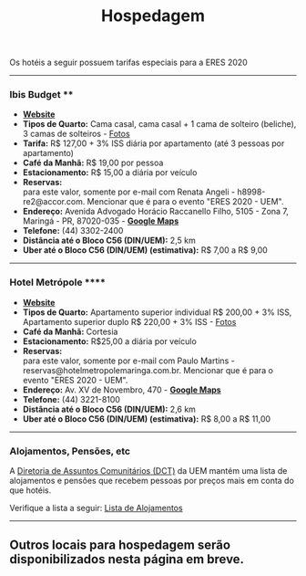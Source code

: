﻿---
layout: page-fullwidth
title: "Hospedagem"
#meta_title: "Duvidas? Entre em contato conosco"
subheadline: ""
#teaser: "Entre em contato conosco pelo e-mail #eres2020.uem@gmail.com"
permalink: "/hospedagem/"
header:
   image_fullwidth: banner_eres2020.png
---

Os hotéis a seguir possuem tarifas especiais para a ERES 2020

<hr>

<h3>Ibis Budget **</h3>

<ul>	
	<li><b><a href="https://all.accor.com/hotel/8998/index.en.shtml" target="_blank"> Website</a></b></li>	
	<li><b>Tipos de Quarto:</b> Cama casal, cama casal + 1 cama de solteiro (beliche), 3 camas de solteiros - <a href="https://all.accor.com/hotel/8998/index.en.shtml#section-rooms" target="_blank">Fotos</a></li>
	<li><b>Tarifa:</b> R$ 127,00 + 3% ISS diária por apartamento (até 3 pessoas por apartamento)</li>
	<li><b>Café da Manhã:</b> R$ 19,00 por pessoa</li>
	<li><b>Estacionamento:</b> R$ 15,00 a diária por veículo</li>
	<li><b>Reservas:</b></li> para este valor, somente por e-mail com Renata Angeli - h8998-re2@accor.com. Mencionar que é para o evento "ERES 2020 - UEM".
	<li><b>Endereço:</b> Avenida Advogado Horácio Raccanello Filho, 5105 - Zona 7, Maringá - PR, 87020-035 - <b><a href="https://goo.gl/maps/Pvg6mz4RfS1moz2i9" target="_blank">Google Maps</a></b></li>
	<li><b>Telefone:</b> (44) 3302-2400</li>	
	<li><b>Distância até o Bloco C56 (DIN/UEM):</b> 2,5 km</li>
	<li><b>Uber até o Bloco C56 (DIN/UEM) (estimativa):</b> R$ 7,00 a R$ 9,00</li>
</ul>

<hr>

<h3>Hotel Metrópole ****</h3>

<ul>	
	<li><b><a href="https://www.hotelmetropolemaringa.com.br" target="_blank"> Website</a></b></li>	
	<li><b>Tipos de Quarto:</b> Apartamento superior individual R$ 200,00 + 3% ISS, Apartamento superior duplo R$ 220,00 + 3% ISS - <a href="https://www.hotelmetropolemaringa.com.br/acomodacoes" target="_blank">Fotos</a></li>
	<li><b>Café da Manhã:</b> Cortesia</li>
	<li><b>Estacionamento:</b> R$25,00 a diária por veículo</li>
	<li><b>Reservas:</b></li> para este valor, somente por e-mail com Paulo Martins - reservas@hotelmetropolemaringa.com.br. Mencionar que é para o evento "ERES 2020 - UEM".
	<li><b>Endereço:</b> Av. XV de Novembro, 470 - <b><a href="https://goo.gl/maps/2bpV4Ypb1qwdChMr6" target="_blank">Google Maps</a></b></li>
	<li><b>Telefone:</b> (44) 3221-8100</li>	
	<li><b>Distância até o Bloco C56 (DIN/UEM):</b> 2,6 km</li>
	<li><b>Uber até o Bloco C56 (DIN/UEM) (estimativa):</b> R$ 8,00 a R$ 11,00</li>
</ul>


<hr>

<h3>Alojamentos, Pensões, etc</h3>

A <a href="http://www.dct.uem.br" target="_blank">Diretoria de Assuntos Comunitários (DCT)</a> da UEM mantém uma lista de alojamentos e pensões que recebem pessoas por preços mais em conta do que hotéis.

Verifique a lista a seguir: <a href="http://www.dct.uem.br/alojamento.htm" target="_blank">Lista de Alojamentos</a>

<hr>

<h2>Outros locais para hospedagem serão disponibilizados nesta página em breve.</h2>

<div class="row t30">	
	<img src="{{ site.urlimg }}promocao_apoio_logos.png" alt="" align="center">
</div><!-- /.row -->












